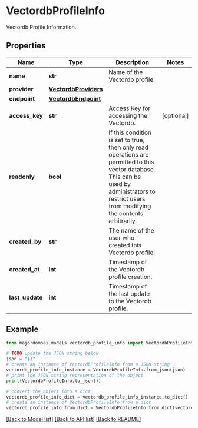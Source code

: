 # VectordbProfileInfo

Vectordb Profile Information.

## Properties

Name | Type | Description | Notes
------------ | ------------- | ------------- | -------------
**name** | **str** | Name of the Vectordb profile. | 
**provider** | [**VectordbProviders**](VectordbProviders.md) |  | 
**endpoint** | [**VectordbEndpoint**](VectordbEndpoint.md) |  | 
**access_key** | **str** | Access Key for accessing the Vectordb. | [optional] 
**readonly** | **bool** | If this condition is set to true, then only read operations are permitted to this vector database. This can be used by administrators to restrict users from modifying the contents arbitrarily. | 
**created_by** | **str** | The name of the user who created this Vectordb profile. | 
**created_at** | **int** | Timestamp of the Vectordb profile creation. | 
**last_update** | **int** | Timestamp of the last update to the Vectordb profile. | 

## Example

```python
from majordomoai.models.vectordb_profile_info import VectordbProfileInfo

# TODO update the JSON string below
json = "{}"
# create an instance of VectordbProfileInfo from a JSON string
vectordb_profile_info_instance = VectordbProfileInfo.from_json(json)
# print the JSON string representation of the object
print(VectordbProfileInfo.to_json())

# convert the object into a dict
vectordb_profile_info_dict = vectordb_profile_info_instance.to_dict()
# create an instance of VectordbProfileInfo from a dict
vectordb_profile_info_from_dict = VectordbProfileInfo.from_dict(vectordb_profile_info_dict)
```
[[Back to Model list]](../README.md#documentation-for-models) [[Back to API list]](../README.md#documentation-for-api-endpoints) [[Back to README]](../README.md)


